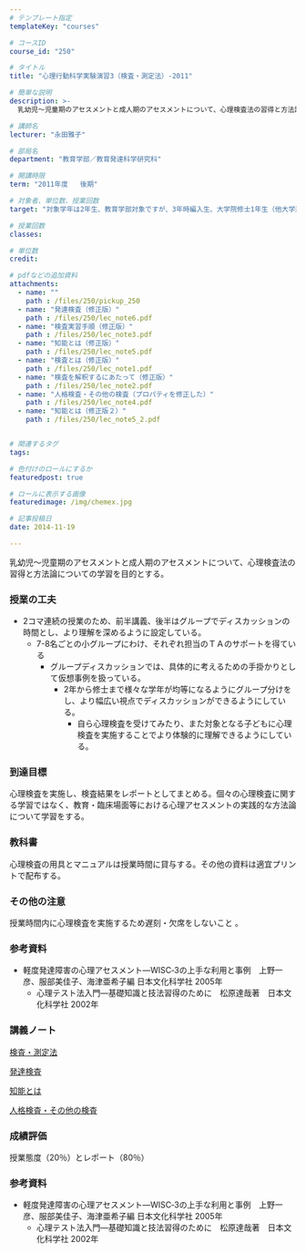 ```yaml
---
# テンプレート指定
templateKey: "courses"

# コースID
course_id: "250"

# タイトル
title: "心理行動科学実験演習3（検査・測定法）-2011"

# 簡単な説明
description: >-
  乳幼児〜児童期のアセスメントと成人期のアセスメントについて、心理検査法の習得と方法論についての学習を目的とする。...

# 講師名
lecturer: "永田雅子"

# 部局名
department: "教育学部／教育発達科学研究科"

# 開講時限
term: "2011年度	後期"

# 対象者、単位数、授業回数
target: "対象学年は2年生、教育学部対象ですが、3年時編入生、大学院修士1年生（他大学進学）も含まれます。\t\t\t\t2単位、隔週2回全15回"

# 授業回数
classes: 

# 単位数
credit: 

# pdfなどの追加資料
attachments: 
  - name: "" 
    path : /files/250/pickup_250
  - name: "発達検査（修正版）" 
    path : /files/250/lec_note6.pdf
  - name: "検査実習手順（修正版）" 
    path : /files/250/lec_note3.pdf
  - name: "知能とは（修正版）" 
    path : /files/250/lec_note5.pdf
  - name: "検査とは（修正版）" 
    path : /files/250/lec_note1.pdf
  - name: "検査を解釈するにあたって（修正版）" 
    path : /files/250/lec_note2.pdf
  - name: "人格検査・その他の検査（プロパティを修正した）" 
    path : /files/250/lec_note4.pdf
  - name: "知能とは（修正版２）" 
    path : /files/250/lec_note5_2.pdf


# 関連するタグ
tags:

# 色付けのロールにするか
featuredpost: true

# ロールに表示する画像
featuredimage: /img/chemex.jpg

# 記事投稿日
date: 2014-11-19

---
```

乳幼児〜児童期のアセスメントと成人期のアセスメントについて、心理検査法の習得と方法論についての学習を目的とする。
### 授業の工夫

  * 2コマ連続の授業のため、前半講義、後半はグループでディスカッションの時間とし、より理解を深めるように設定している。 
      * 7-8名ごとの小グループにわけ、それぞれ担当のＴＡのサポートを得ている 
          * グループディスカッションでは、具体的に考えるための手掛かりとして仮想事例を扱っている。 
              * 2年から修士まで様々な学年が均等になるようにグループ分けをし、より幅広い視点でディスカッションができるようにしている。 
                  * 自ら心理検査を受けてみたり、また対象となる子どもに心理検査を実施することでより体験的に理解できるようにしている。 

### 到達目標

心理検査を実施し、検査結果をレポートとしてまとめる。個々の心理検査に関する学習ではなく、教育・臨床場面等における心理アセスメントの実践的な方法論について学習をする。 

### 教科書

心理検査の用具とマニュアルは授業時間に貸与する。その他の資料は適宜プリントで配布する。 

### その他の注意

授業時間内に心理検査を実施するため遅刻・欠席をしないこと 。 

### 参考資料

  * 軽度発達障害の心理アセスメント—WISC‐3の上手な利用と事例　上野一彦、服部美佳子、海津亜希子編 日本文化科学社 2005年 
      * 心理テスト法入門—基礎知識と技法習得のために　松原達哉著　日本文化科学社 2002年 

### 講義ノート


[検査・測定法](/files/250/lec_note1.pdf) 

[発達検査](/files/250/lec_note6.pdf) 

[知能とは](/files/250/lec_note5_2.pdf) 

[人格検査・その他の検査](/files/250/lec_note4.pdf) 

### 成績評価

授業態度（20％）とレポート（80％）
### 参考資料

  * 軽度発達障害の心理アセスメント—WISC‐3の上手な利用と事例　上野一彦、服部美佳子、海津亜希子編 日本文化科学社 2005年 
      * 心理テスト法入門—基礎知識と技法習得のために　松原達哉著　日本文化科学社 2002年 